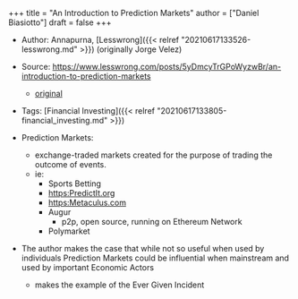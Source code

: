 +++
title = "An Introduction to Prediction Markets"
author = ["Daniel Biasiotto"]
draft = false
+++

-   Author: Annapurna, [Lesswrong]({{< relref "20210617133526-lesswrong.md" >}}) (originally <span class="underline">Jorge Velez</span>)
-   Source: <https://www.lesswrong.com/posts/5yDmcyTrGPoWyzwBr/an-introduction-to-prediction-markets>
    -   [original](https://jorgevelez.substack.com/p/prediction-markets)
-   Tags: [Financial Investing]({{< relref "20210617133805-financial_investing.md" >}})

-   Prediction Markets:
    -   exchange-traded markets created for the purpose of trading the outcome of events.
    -   ie:
        -   Sports Betting
        -   <https:PredictIt.org>
        -   <https:Metaculus.com>
        -   Augur
            -   p2p, open source, running on Ethereum Network
        -   Polymarket
-   The author makes the case that while not so useful when used by individuals Prediction Markets could be influential when mainstream and used by important Economic Actors
    -   makes the example of the Ever Given Incident